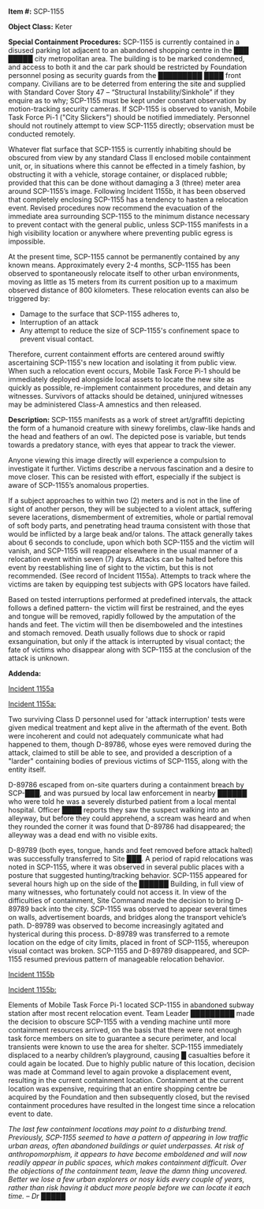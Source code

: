 **Item #:** SCP-1155

**Object Class:** Keter

**Special Containment Procedures:** SCP-1155 is currently contained in a disused parking lot adjacent to an abandoned shopping centre in the ███ █████ city metropolitan area. The building is to be marked condemned, and access to both it and the car park should be restricted by Foundation personnel posing as security guards from the █████████ ████ front company. Civilians are to be deterred from entering the site and supplied with Standard Cover Story 47 – “Structural Instability/Sinkhole” if they enquire as to why; SCP-1155 must be kept under constant observation by motion-tracking security cameras. If SCP-1155 is observed to vanish, Mobile Task Force Pi-1 ("City Slickers") should be notified immediately. Personnel should not routinely attempt to view SCP-1155 directly; observation must be conducted remotely.

Whatever flat surface that SCP-1155 is currently inhabiting should be obscured from view by any standard Class II enclosed mobile containment unit, or, in situations where this cannot be effected in a timely fashion, by obstructing it with a vehicle, storage container, or displaced rubble; provided that this can be done without damaging a 3 (three) meter area around SCP-1155’s image. Following Incident 1155b, it has been observed that completely enclosing SCP-1155 has a tendency to hasten a relocation event. Revised procedures now recommend the evacuation of the immediate area surrounding SCP-1155 to the minimum distance necessary to prevent contact with the general public, unless SCP-1155 manifests in a high visibility location or anywhere where preventing public egress is impossible.

At the present time, SCP-1155 cannot be permanently contained by any known means. Approximately every 2-4 months, SCP-1155 has been observed to spontaneously relocate itself to other urban environments, moving as little as 15 meters from its current position up to a maximum observed distance of 800 kilometers. These relocation events can also be triggered by:

*   Damage to the surface that SCP-1155 adheres to,
*   Interruption of an attack
*   Any attempt to reduce the size of SCP-1155's confinement space to prevent visual contact.

Therefore, current containment efforts are centered around swiftly ascertaining SCP-1155's new location and isolating it from public view. When such a relocation event occurs, Mobile Task Force Pi-1 should be immediately deployed alongside local assets to locate the new site as quickly as possible, re-implement containment procedures, and detain any witnesses. Survivors of attacks should be detained, uninjured witnesses may be administered Class-A amnestics and then released.

**Description:** SCP-1155 manifests as a work of street art/graffiti depicting the form of a humanoid creature with sinewy forelimbs, claw-like hands and the head and feathers of an owl. The depicted pose is variable, but tends towards a predatory stance, with eyes that appear to track the viewer.

Anyone viewing this image directly will experience a compulsion to investigate it further. Victims describe a nervous fascination and a desire to move closer. This can be resisted with effort, especially if the subject is aware of SCP-1155’s anomalous properties.

If a subject approaches to within two (2) meters and is not in the line of sight of another person, they will be subjected to a violent attack, suffering severe lacerations, dismemberment of extremities, whole or partial removal of soft body parts, and penetrating head trauma consistent with those that would be inflicted by a large beak and/or talons. The attack generally takes about 6 seconds to conclude, upon which both SCP-1155 and the victim will vanish, and SCP-1155 will reappear elsewhere in the usual manner of a relocation event within seven (7) days. Attacks can be halted before this event by reestablishing line of sight to the victim, but this is not recommended. (See record of Incident 1155a). Attempts to track where the victims are taken by equipping test subjects with GPS locators have failed.

Based on tested interruptions performed at predefined intervals, the attack follows a defined pattern- the victim will first be restrained, and the eyes and tongue will be removed, rapidly followed by the amputation of the hands and feet. The victim will then be disemboweled and the intestines and stomach removed. Death usually follows due to shock or rapid exsanguination, but only if the attack is interrupted by visual contact; the fate of victims who disappear along with SCP-1155 at the conclusion of the attack is unknown.

**Addenda:**

[Incident 1155a](javascript:;)

[Incident 1155a:](javascript:;)

Two surviving Class D personnel used for 'attack interruption' tests were given medical treatment and kept alive in the aftermath of the event. Both were incoherent and could not adequately communicate what had happened to them, though D-89786, whose eyes were removed during the attack, claimed to still be able to see, and provided a description of a "larder" containing bodies of previous victims of SCP-1155, along with the entity itself.

D-89786 escaped from on-site quarters during a containment breach by SCP-███, and was pursued by local law enforcement in nearby ██████ who were told he was a severely disturbed patient from a local mental hospital. Officer ████ reports they saw the suspect walking into an alleyway, but before they could apprehend, a scream was heard and when they rounded the corner it was found that D-89786 had disappeared; the alleyway was a dead end with no visible exits.

D-89789 (both eyes, tongue, hands and feet removed before attack halted) was successfully transferred to Site ███. A period of rapid relocations was noted in SCP-1155, where it was observed in several public places with a posture that suggested hunting/tracking behavior. SCP-1155 appeared for several hours high up on the side of the ██████ Building, in full view of many witnesses, who fortunately could not access it. In view of the difficulties of containment, Site Command made the decision to bring D-89789 back into the city. SCP-1155 was observed to appear several times on walls, advertisement boards, and bridges along the transport vehicle’s path. D-89789 was observed to become increasingly agitated and hysterical during this process. D-89789 was transferred to a remote location on the edge of city limits, placed in front of SCP-1155, whereupon visual contact was broken. SCP-1155 and D-89789 disappeared, and SCP-1155 resumed previous pattern of manageable relocation behavior.

[Incident 1155b](javascript:;)

[Incident 1155b:](javascript:;)

Elements of Mobile Task Force Pi-1 located SCP-1155 in abandoned subway station after most recent relocation event. Team Leader █████████ made the decision to obscure SCP-1155 with a vending machine until more containment resources arrived, on the basis that there were not enough task force members on site to guarantee a secure perimeter, and local transients were known to use the area for shelter. SCP-1155 immediately displaced to a nearby children’s playground, causing █ casualties before it could again be located. Due to highly public nature of this location, decision was made at Command level to again provoke a displacement event, resulting in the current containment location. Containment at the current location was expensive, requiring that an entire shopping centre be acquired by the Foundation and then subsequently closed, but the revised containment procedures have resulted in the longest time since a relocation event to date.

_The last few containment locations may point to a disturbing trend. Previously, SCP-1155 seemed to have a pattern of appearing in low traffic urban areas, often abandoned buildings or quiet underpasses. At risk of anthropomorphism, it appears to have become emboldened and will now readily appear in public spaces, which makes containment difficult. Over the objections of the containment team, leave the damn thing uncovered. Better we lose a few urban explorers or nosy kids every couple of years, rather than risk having it abduct more people before we can locate it each time. – Dr █████_